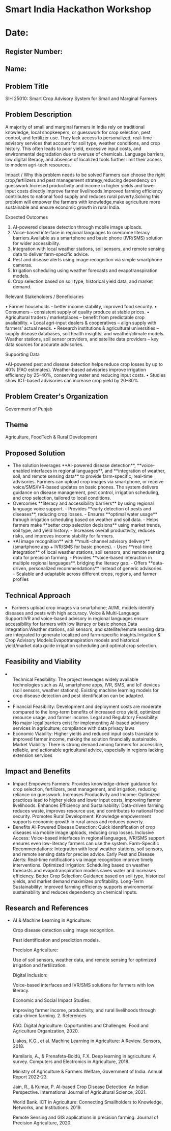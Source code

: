 # Smart India Hackathon Workshop
# Date:
## Register Number:
## Name:
## Problem Title
SIH 25010: Smart Crop Advisory System for Small and Marginal Farmers
## Problem Description
A majority of small and marginal farmers in India rely on traditional knowledge, local shopkeepers, or guesswork for crop selection, pest control, and fertilizer use. They lack access to personalized, real-time advisory services that account for soil type, weather conditions, and crop history. This often leads to poor yield, excessive input costs, and environmental degradation due to overuse of chemicals. Language barriers, low digital literacy, and absence of localized tools further limit their access to modern agri-tech resources.

Impact / Why this problem needs to be solved
     Farmers can choose the right crop,fertilizers and pest management strategy,reducing dependency on guesswork.Incresed productivity and income in higher yields and lower input costs directly improve farmer livelihoods.Improved farming efficiency contributes to national food supply and reduces rural poverty.Solving this problem will empower the farmers with knowledge,make agriculture more sustainable and ensure economic growth in rural India.

Expected Outcomes

1. AI-powered disease detection through mobile image uploads.
2. Voice-based interface in regional languages to overcome literacy barriers.Available as a smartphone and basic phone (IVR/SMS) solution for wider accessibility.
3. Integration with local weather stations, soil sensors, and remote sensing data to deliver farm-specific advice.
4. Pest and disease alerts using image recognition via simple smartphone cameras.
5. Irrigation scheduling using weather forecasts and evapotranspiration models.
6. Crop selection based on soil type, historical yield data, and market demand.

Relevant Stakeholders / Beneficiaries

• Farmer households – better income stability, improved food security.
• Consumers – consistent supply of quality produce at stable prices.
• Agricultural traders / marketplaces – benefit from predictable crop availability. 
• Local agri-input dealers & cooperatives – align supply with farmers’ actual needs.
• Research institutions & agricultural universities – supply disease databases, soil health insights, and weather/climate models.
Weather stations, soil sensor providers, and satellite data providers – key data sources for accurate advisories.

Supporting Data

•AI-powered pest and disease detection helps reduce crop losses by up to 40% (FAO estimates).
Weather-based advisories improve irrigation efficiency by 25–40%, conserving water and reducing input costs.
• Studies show ICT-based advisories can increase crop yield by 20–30%.

## Problem Creater's Organization
Government of Punjab

## Theme
Agriculture, FoodTech & Rural Development

## Proposed Solution
<ul><li>The solution leverages **AI-powered disease detection**, **voice-enabled interfaces in regional languages**, and **integration of weather, soil, and remote sensing data** to provide farm-specific, real-time advisories. Farmers can upload crop images via smartphone, or receive voice/SMS/IVR-based updates on basic phones. The system delivers guidance on disease management, pest control, irrigation scheduling, and crop selection, tailored to local conditions.</li>
<li>Overcomes **literacy and accessibility barriers** by using regional language voice support. - Provides **early detection of pests and diseases**, reducing crop losses. - Ensures **optimal water usage** through irrigation scheduling based on weather and soil data. - Helps farmers make **better crop selection decisions** using market trends, soil type, and yield history. - Increases overall productivity, reduces risks, and improves income stability for farmers.</li>
<li>*AI image recognition** with **multi-channel advisory delivery** (smartphone app + IVR/SMS for basic phones). - Uses **real-time integration** of local weather stations, soil sensors, and remote sensing data for precision farming. - Provides **voice-based interaction in multiple regional languages**, bridging the literacy gap. - Offers **data-driven, personalized recommendations** instead of generic advisories. - Scalable and adaptable across different crops, regions, and farmer profiles</li></ul>

## Technical Approach
<li>Farmers upload crop images via smartphone; AI/ML models identify diseases and pests with high accuracy.
Voice & Multi-Language Support:IVR and voice-based advisory in regional languages ensure accessibility for farmers with low literacy or basic phones.Data Integration:Weather stations, soil sensors, and satellite/remote sensing data are integrated to generate localized and farm-specific insights.Irrigation & Crop Advisory Models:Evapotranspiration models and historical yield/market data guide irrigation scheduling and optimal crop selection.
</li></ul>

## Feasibility and Viability
<li><ul>Technical Feasibility: The project leverages widely available technologies such as AI, smartphone apps, IVR, SMS, and IoT devices (soil sensors, weather stations). Existing machine learning models for crop disease detection and pest identification can be adapted.<li></li>
<li>Financial Feasibility: Development and deployment costs are moderate compared to the long-term benefits of increased crop yield, optimized resource usage, and farmer income.
Legal and Regulatory Feasibility: No major legal barriers exist for implementing AI-based advisory services in agriculture; compliance with data privacy laws </li>
<li>Economic Viability: Higher yields and reduced input costs translate to improved farmer income, making the solution financially sustainable.
Market Viability: There is strong demand among farmers for accessible, reliable, and actionable agricultural advice, especially in regions lacking extension services</li></ul>

## Impact and Benefits
<ul><li>Impact
Empowers Farmers: Provides knowledge-driven guidance for crop selection, fertilizers, pest management, and irrigation, reducing reliance on guesswork.
Increases Productivity and Income: Optimized practices lead to higher yields and lower input costs, improving farmer livelihoods.
Enhances Efficiency and Sustainability: Data-driven farming reduces waste, improves resource use, and contributes to national food security.
Promotes Rural Development: Knowledge empowerment supports economic growth in rural areas and reduces poverty.</li>
<li>Benefits
AI-Powered Disease Detection: Quick identification of crop diseases via mobile image uploads, reducing crop losses.
Inclusive Access: Voice-based interfaces in regional languages, IVR/SMS support ensures even low-literacy farmers can use the system.
Farm-Specific Recommendations: Integration with local weather stations, soil sensors, and remote sensing data for precise advice.
Early Pest and Disease Alerts: Real-time notifications via image recognition improve timely interventions.
Optimized Irrigation: Scheduling based on weather forecasts and evapotranspiration models saves water and increases efficiency.
Better Crop Selection: Guidance based on soil type, historical yields, and market demand maximizes profitability.
Long-Term Sustainability: Improved farming efficiency supports environmental sustainability and reduces dependency on chemical inputs.</li></ul>

## Research and References

<ul><li>AI & Machine Learning in Agriculture:

Crop disease detection using image recognition.

Pest identification and prediction models.

Precision Agriculture:

Use of soil sensors, weather data, and remote sensing for optimized irrigation and fertilization.

Digital Inclusion:

Voice-based interfaces and IVR/SMS solutions for farmers with low literacy.

Economic and Social Impact Studies:

Improving farmer income, productivity, and rural livelihoods through data-driven farming.
2. References

FAO. Digital Agriculture: Opportunities and Challenges. Food and Agriculture Organization, 2020.

Liakos, K.G., et al. Machine Learning in Agriculture: A Review. Sensors, 2018.

Kamilaris, A., & Prenafeta-Boldú, F.X. Deep learning in agriculture: A survey. Computers and Electronics in Agriculture, 2018.

Ministry of Agriculture & Farmers Welfare, Government of India. Annual Report 2022-23.

Jain, R., & Kumar, P. AI-based Crop Disease Detection: An Indian Perspective. International Journal of Agricultural Science, 2021.

World Bank. ICT in Agriculture: Connecting Smallholders to Knowledge, Networks, and Institutions. 2019.

Remote Sensing and GIS applications in precision farming: Journal of Precision Agriculture, 2020.</li></ul>
